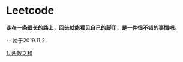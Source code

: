 # Leetcode

**走在一条很长的路上，回头就能看见自己的脚印，是一件很不错的事情吧。**

-- 始于2019.11.2


[1. 两数之和](https://github.com/Terry-Ma/Leetcode/blob/master/1-%E4%B8%A4%E6%95%B0%E4%B9%8B%E5%92%8C.py)
